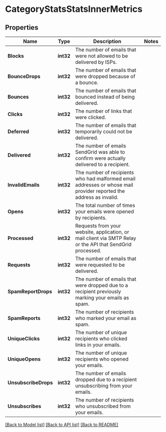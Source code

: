 # CategoryStatsStatsInnerMetrics

## Properties

Name | Type | Description | Notes
------------ | ------------- | ------------- | -------------
**Blocks** | **int32** | The number of emails that were not allowed to be delivered by ISPs. |
**BounceDrops** | **int32** | The number of emails that were dropped because of a bounce. |
**Bounces** | **int32** | The number of emails that bounced instead of being delivered. |
**Clicks** | **int32** | The number of links that were clicked. |
**Deferred** | **int32** | The number of emails that temporarily could not be delivered. |
**Delivered** | **int32** | The number of emails SendGrid was able to confirm were actually delivered to a recipient. |
**InvalidEmails** | **int32** | The number of recipients who had malformed email addresses or whose mail provider reported the address as invalid. |
**Opens** | **int32** | The total number of times your emails were opened by recipients. |
**Processed** | **int32** | Requests from your website, application, or mail client via SMTP Relay or the API that SendGrid processed. |
**Requests** | **int32** | The number of emails that were requested to be delivered. |
**SpamReportDrops** | **int32** | The number of emails that were dropped due to a recipient previously marking your emails as spam. |
**SpamReports** | **int32** | The number of recipients who marked your email as spam. |
**UniqueClicks** | **int32** | The number of unique recipients who clicked links in your emails. |
**UniqueOpens** | **int32** | The number of unique recipients who opened your emails. |
**UnsubscribeDrops** | **int32** | The number of emails dropped due to a recipient unsubscribing from your emails. |
**Unsubscribes** | **int32** | The number of recipients who unsubscribed from your emails. |

[[Back to Model list]](../README.md#documentation-for-models) [[Back to API list]](../README.md#documentation-for-api-endpoints) [[Back to README]](../README.md)


